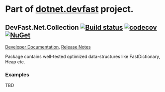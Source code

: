 # Part of [dotnet.devfast](https://github.com/samaysar/dotnet.devfast) project.

## DevFast.Net.Collection [![Build status](https://ci.appveyor.com/api/projects/status/90ghvu430nqogkxk?svg=true)](https://ci.appveyor.com/project/samaysar/dotnet-devfast-collection) [![codecov](https://codecov.io/gh/samaysar/dotnet.devfast.collection/graph/badge.svg?token=QUy5DcVMGS)](https://codecov.io/gh/samaysar/dotnet.devfast.collection) [![NuGet](https://buildstats.info/nuget/DevFast.Net.Collection)](https://www.nuget.org/packages/DevFast.Net.Collection)
[Developer Documentation](https://github.com/samaysar/dotnet.devfast.collection/blob/master/docs/index.md 'index'), [Release Notes](https://raw.githubusercontent.com/samaysar/dotnet.devfast.collection/master/ReleaseNotes.txt)

Package contains well-tested optimized data-structures like FastDictionary, Heap etc.

### Examples
TBD